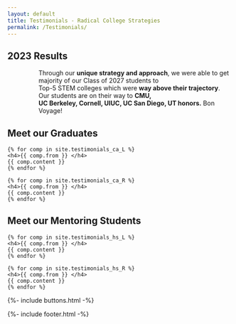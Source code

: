 ```yaml
---
layout: default
title: Testimonials - Radical College Strategies
permalink: /Testimonials/
---
```


<section50short> 
  <h2>2023 Results</h2>

  <p style="margin-left: 70px;">Through our <b>unique strategy and approach</b>, we were able to get majority of our Class of 2027 students 
  to <br> Top-5 STEM colleges which were <b>way above their trajectory</b>. Our students are on their way to <b>CMU, <br>UC Berkeley, Cornell, UIUC, UC San Diego, UT honors.</b> Bon Voyage!</p>

  <h2>Meet our Graduates</h2>

  <!--div class="section50left test"> 
    <br> <h3 style="margin:0px;">Jai Singh</h3> <h4 style="margin:0px;">CMU Class of 2027: Computer Engineering</h4>

        <ul class="yes" style="font-size:14px;margin-left:80px">Accepted into:
        
        <li>Carnegie Mellon University</li>
        <li>Cornell University</li>
        <li>UT Austin Honors Program</li>
        </ul>
  </div>

  <div class="section50right test">
  <iframe src="https://www.youtube.com/embed/rM7I2bVjvH4" class="center" scrolling="no" allowfullscreen="" width="450" height="225" frameborder="0" sandbox="allow-forms allow-scripts allow-pointer-lock allow-same-origin allow-top-navigation"></iframe>
  </div>

</section50short> 
<br>
<section50short> 
  <div class="section50left test">
  <iframe src="https://www.youtube.com/embed/rM7I2bVjvH4" class="center" scrolling="no" allowfullscreen="" width="450" height="225" frameborder="0" sandbox="allow-forms allow-scripts allow-pointer-lock allow-same-origin allow-top-navigation"></iframe>
  </div>

  <div class="section50right test">
    <h3 style="margin:0px;">Ria Sethi</h3> <h4 style="margin:0px;">Major: Pediatric Dentistry</h4>

        <ul class="yes" style="font-size:14px;">Accepted into:
        
        <li>UC Berkeley</li>
        <li>University of Washington, Seattle</li>
        <li>University of the Pacific specialized program</li>
        </ul>
  </div>
</section50short> 

<section50short--> 
  <div class="section50left test">

    {% for comp in site.testimonials_ca_L %}  
    <h4>{{ comp.from }} </h4>
    {{ comp.content }} 
    {% endfor %}

  </div>

  <div class="section50right test">

    {% for comp in site.testimonials_ca_R %}  
    <h4>{{ comp.from }} </h4>
    {{ comp.content }} 
    {% endfor %}
    
  </div>

</section50short> 

<section50short> 

  <h2>Meet our Mentoring Students</h2>

  <div class="section50left test">

    {% for comp in site.testimonials_hs_L %}  
    <h4>{{ comp.from }} </h4>
    {{ comp.content }} 
    {% endfor %}

  </div>

  <div class="section50right test">

    {% for comp in site.testimonials_hs_R %}  
    <h4>{{ comp.from }} </h4>
    {{ comp.content }} 
    {% endfor %}
    
  </div>

</section50short>

<section50short> 
    {%- include buttons.html -%}
</section50short>

{%- include footer.html -%}
